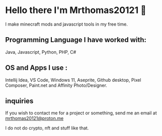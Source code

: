 # Hello there I'm Mrthomas20121 👋
I make minecraft mods and javascript tools in my free time.

## Programming Language I have worked with:
Java, Javascript, Python, PHP, C#

## OS and Apps I use : 
Intellij Idea, VS Code, Windows 11, Aseprite, Github desktop, Pixel Composer, Paint.net and Affinity Photo/Designer.

## inquiries
If you wish to contact me for a project or something, send me an email at mrthomas20121@proton.me

I do not do crypto, nft and stuff like that. 
